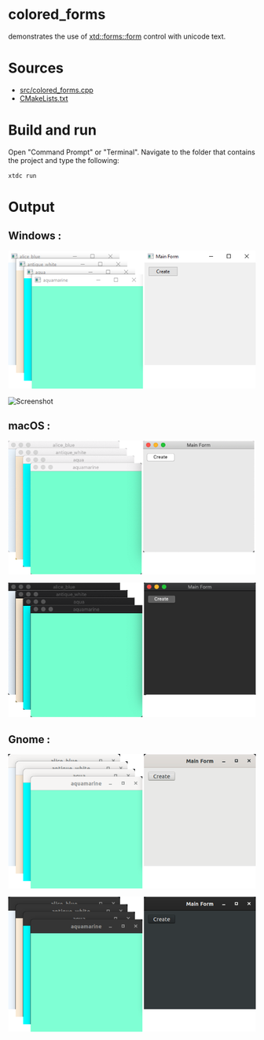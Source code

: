# colored_forms

demonstrates the use of [xtd::forms::form](https://codedocs.xyz/gammasoft71/xtd/classxtd_1_1forms_1_1form.html) control with unicode text.

# Sources

* [src/colored_forms.cpp](src/colored_forms.cpp)
* [CMakeLists.txt](CMakeLists.txt)

# Build and run

Open "Command Prompt" or "Terminal". Navigate to the folder that contains the project and type the following:

```shell
xtdc run
```

# Output

## Windows :

![Screenshot](../../../../docs/pictures/examples/colored_forms_w.png)

![Screenshot](../../../../docs/pictures/examples/colored_forms_wd.png)

## macOS :

![Screenshot](../../../../docs/pictures/examples/colored_forms_m.png)

![Screenshot](../../../../docs/pictures/examples/colored_forms_md.png)

## Gnome :

![Screenshot](../../../../docs/pictures/examples/colored_forms_g.png)

![Screenshot](../../../../docs/pictures/examples/colored_forms_gd.png)
